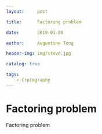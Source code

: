 ```yaml
---
layout:     post

title:      Factoring problem

date:       2019-01-08

author:     Augustine Tong

header-img: img/steve.jpg

catalog: true

tags:
    - Crptography
---
```


# Factoring problem
Factoring problem